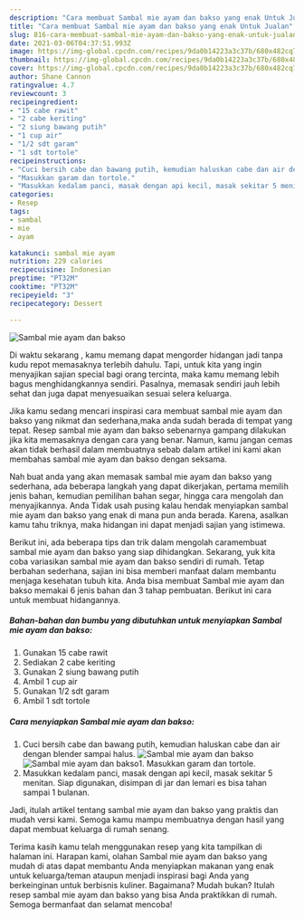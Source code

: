 ```yaml
---
description: "Cara membuat Sambal mie ayam dan bakso yang enak Untuk Jualan"
title: "Cara membuat Sambal mie ayam dan bakso yang enak Untuk Jualan"
slug: 816-cara-membuat-sambal-mie-ayam-dan-bakso-yang-enak-untuk-jualan
date: 2021-03-06T04:37:51.993Z
image: https://img-global.cpcdn.com/recipes/9da0b14223a3c37b/680x482cq70/sambal-mie-ayam-dan-bakso-foto-resep-utama.jpg
thumbnail: https://img-global.cpcdn.com/recipes/9da0b14223a3c37b/680x482cq70/sambal-mie-ayam-dan-bakso-foto-resep-utama.jpg
cover: https://img-global.cpcdn.com/recipes/9da0b14223a3c37b/680x482cq70/sambal-mie-ayam-dan-bakso-foto-resep-utama.jpg
author: Shane Cannon
ratingvalue: 4.7
reviewcount: 3
recipeingredient:
- "15 cabe rawit"
- "2 cabe keriting"
- "2 siung bawang putih"
- "1 cup air"
- "1/2 sdt garam"
- "1 sdt tortole"
recipeinstructions:
- "Cuci bersih cabe dan bawang putih, kemudian haluskan cabe dan air dengan blender sampai halus."
- "Masukkan garam dan tortole."
- "Masukkan kedalam panci, masak dengan api kecil, masak sekitar 5 menitan. Siap digunakan, disimpan di jar dan lemari es bisa tahan sampai 1 bulanan."
categories:
- Resep
tags:
- sambal
- mie
- ayam

katakunci: sambal mie ayam 
nutrition: 229 calories
recipecuisine: Indonesian
preptime: "PT32M"
cooktime: "PT32M"
recipeyield: "3"
recipecategory: Dessert

---
```



![Sambal mie ayam dan bakso](https://img-global.cpcdn.com/recipes/9da0b14223a3c37b/680x482cq70/sambal-mie-ayam-dan-bakso-foto-resep-utama.jpg)

Di waktu  sekarang , kamu memang dapat mengorder hidangan jadi tanpa kudu repot memasaknya terlebih dahulu. Tapi, untuk kita yang ingin menyajikan sajian special bagi orang tercinta, maka kamu memang lebih bagus menghidangkannya sendiri. Pasalnya, memasak sendiri jauh lebih sehat dan juga dapat menyesuaikan sesuai selera keluarga.

Jika kamu sedang mencari inspirasi cara membuat sambal mie ayam dan bakso yang nikmat dan sederhana,maka anda sudah berada di tempat yang tepat. Resep sambal mie ayam dan bakso  sebenarnya gampang dilakukan jika kita memasaknya dengan cara yang benar. Namun, kamu jangan cemas akan tidak berhasil dalam membuatnya 
sebab dalam artikel ini kami akan membahas sambal mie ayam dan bakso dengan seksama.  



Nah buat anda yang akan memasak sambal mie ayam dan bakso yang sederhana, ada beberapa langkah yang dapat dikerjakan, pertama memilih jenis bahan, kemudian pemilihan bahan segar, hingga cara mengolah dan menyajikannya. Anda Tidak usah pusing kalau hendak menyiapkan sambal mie ayam dan bakso yang enak di mana pun anda berada. Karena, asalkan kamu  tahu triknya, maka hidangan ini dapat menjadi sajian yang istimewa.

Berikut ini, ada beberapa tips dan trik dalam mengolah caramembuat sambal mie ayam dan bakso yang siap dihidangkan. Sekarang, yuk kita coba variasikan sambal mie ayam dan bakso sendiri di rumah. Tetap berbahan sederhana, sajian ini bisa memberi manfaat dalam membantu menjaga kesehatan tubuh kita. Anda bisa membuat Sambal mie ayam dan bakso memakai 6 jenis bahan dan 3 tahap pembuatan. Berikut ini cara untuk membuat hidangannya.

<!--inarticleads1-->

##### Bahan-bahan dan bumbu yang dibutuhkan untuk menyiapkan Sambal mie ayam dan bakso:

1. Gunakan 15 cabe rawit
1. Sediakan 2 cabe keriting
1. Gunakan 2 siung bawang putih
1. Ambil 1 cup air
1. Gunakan 1/2 sdt garam
1. Ambil 1 sdt tortole




<!--inarticleads2-->

##### Cara menyiapkan Sambal mie ayam dan bakso:

1. Cuci bersih cabe dan bawang putih, kemudian haluskan cabe dan air dengan blender sampai halus.
<img src="https://img-global.cpcdn.com/steps/a324183d3db4d361/160x128cq70/sambal-mie-ayam-dan-bakso-langkah-memasak-1-foto.jpg" alt="Sambal mie ayam dan bakso"><img src="https://img-global.cpcdn.com/steps/c872f08401ab8628/160x128cq70/sambal-mie-ayam-dan-bakso-langkah-memasak-1-foto.jpg" alt="Sambal mie ayam dan bakso">1. Masukkan garam dan tortole.
1. Masukkan kedalam panci, masak dengan api kecil, masak sekitar 5 menitan. Siap digunakan, disimpan di jar dan lemari es bisa tahan sampai 1 bulanan.




Jadi, itulah artikel tentang  sambal mie ayam dan bakso  yang praktis dan mudah versi kami. Semoga kamu mampu membuatnya dengan hasil yang dapat membuat keluarga di rumah senang. 

Terima kasih kamu telah menggunakan resep yang kita tampilkan di halaman ini. Harapan kami, olahan  Sambal mie ayam dan bakso yang mudah di atas dapat membantu Anda menyiapkan makanan yang enak untuk keluarga/teman ataupun menjadi inspirasi bagi Anda yang berkeinginan untuk berbisnis kuliner. Bagaimana? Mudah bukan? Itulah resep sambal mie ayam dan bakso yang bisa Anda praktikkan di rumah. Semoga bermanfaat dan selamat mencoba!

